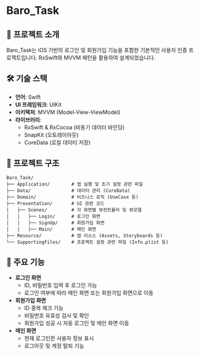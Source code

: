 # Baro_Task

## 📌 프로젝트 소개
Baro_Task는 iOS 기반의 로그인 및 회원가입 기능을 포함한 기본적인 사용자 인증 프로젝트입니다. RxSwift와 MVVM 패턴을 활용하여 설계되었습니다.

## 🛠️ 기술 스택
- **언어**: Swift
- **UI 프레임워크**: UIKit
- **아키텍처**: MVVM (Model-View-ViewModel)
- **라이브러리**:
  - RxSwift & RxCocoa (비동기 데이터 바인딩)
  - SnapKit (오토레이아웃)
  - CoreData (로컬 데이터 저장)
  
## 📂 프로젝트 구조
```
Baro_Task/
├── Application/        # 앱 실행 및 초기 설정 관련 파일
├── Data/               # 데이터 관리 (CoreData)
├── Domain/             # 비즈니스 로직 (UseCase 등)
├── Presentation/       # UI 관련 코드
│   ├── Scenes/         # 각 화면별 뷰컨트롤러 및 뷰모델
│   │   ├── Login/      # 로그인 화면
│   │   ├── SignUp/     # 회원가입 화면
│   │   ├── Main/       # 메인 화면
├── Resource/           # 앱 리소스 (Assets, Storyboards 등)
└── SupportingFiles/    # 프로젝트 설정 관련 파일 (Info.plist 등)
```

## 📌 주요 기능
- **로그인 화면**
  - ID, 비밀번호 입력 후 로그인 가능
  - 로그인 여부에 따라 메인 화면 또는 회원가입 화면으로 이동
- **회원가입 화면**
  - ID 중복 체크 기능
  - 비밀번호 유효성 검사 및 확인
  - 회원가입 성공 시 자동 로그인 및 메인 화면 이동
- **메인 화면**
  - 현재 로그인한 사용자 정보 표시
  - 로그아웃 및 계정 탈퇴 기능
